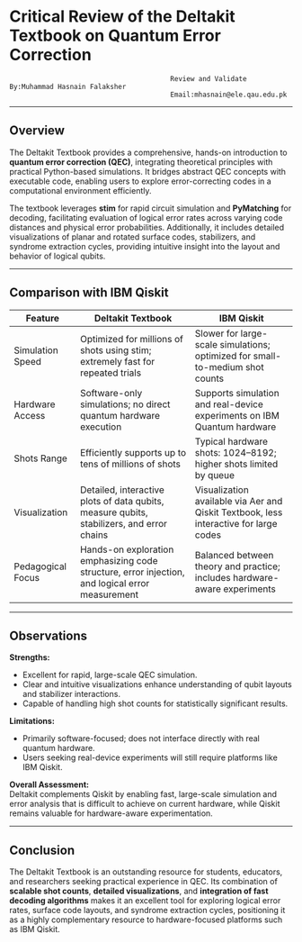 # Critical Review of the Deltakit Textbook on Quantum Error Correction
                                            Review and Validate By:Muhammad Hasnain Falaksher  
                                            Email:mhasnain@ele.qau.edu.pk

---

## Overview
The Deltakit Textbook provides a comprehensive, hands-on introduction to **quantum error correction (QEC)**, integrating theoretical principles with practical Python-based simulations. It bridges abstract QEC concepts with executable code, enabling users to explore error-correcting codes in a computational environment efficiently.

The textbook leverages **stim** for rapid circuit simulation and **PyMatching** for decoding, facilitating evaluation of logical error rates across varying code distances and physical error probabilities. Additionally, it includes detailed visualizations of planar and rotated surface codes, stabilizers, and syndrome extraction cycles, providing intuitive insight into the layout and behavior of logical qubits.

---

## Comparison with IBM Qiskit

| Feature | Deltakit Textbook | IBM Qiskit |
|---------|-----------------|------------|
| Simulation Speed | Optimized for millions of shots using stim; extremely fast for repeated trials | Slower for large-scale simulations; optimized for small-to-medium shot counts |
| Hardware Access | Software-only simulations; no direct quantum hardware execution | Supports simulation and real-device experiments on IBM Quantum hardware |
| Shots Range | Efficiently supports up to tens of millions of shots | Typical hardware shots: 1024–8192; higher shots limited by queue |
| Visualization | Detailed, interactive plots of data qubits, measure qubits, stabilizers, and error chains | Visualization available via Aer and Qiskit Textbook, less interactive for large codes |
| Pedagogical Focus | Hands-on exploration emphasizing code structure, error injection, and logical error measurement | Balanced between theory and practice; includes hardware-aware experiments |

---

## Observations

**Strengths:**
- Excellent for rapid, large-scale QEC simulation.  
- Clear and intuitive visualizations enhance understanding of qubit layouts and stabilizer interactions.  
- Capable of handling high shot counts for statistically significant results.  

**Limitations:**
- Primarily software-focused; does not interface directly with real quantum hardware.  
- Users seeking real-device experiments will still require platforms like IBM Qiskit.  

**Overall Assessment:**  
Deltakit complements Qiskit by enabling fast, large-scale simulation and error analysis that is difficult to achieve on current hardware, while Qiskit remains valuable for hardware-aware experimentation.

---

## Conclusion
The Deltakit Textbook is an outstanding resource for students, educators, and researchers seeking practical experience in QEC. Its combination of **scalable shot counts**, **detailed visualizations**, and **integration of fast decoding algorithms** makes it an excellent tool for exploring logical error rates, surface code layouts, and syndrome extraction cycles, positioning it as a highly complementary resource to hardware-focused platforms such as IBM Qiskit.

